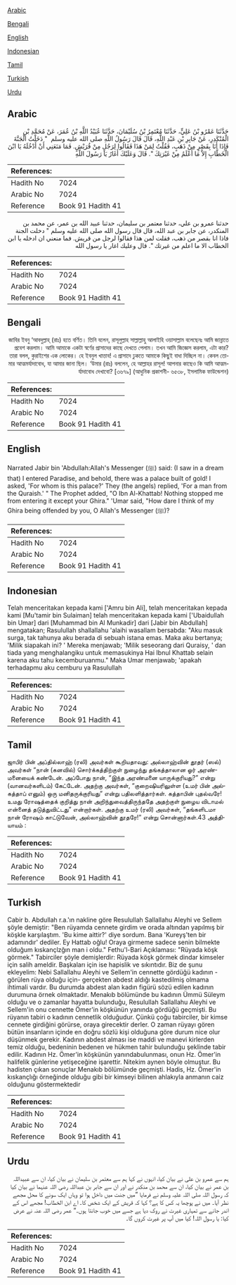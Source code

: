 [Arabic](#arabic)

[Bengali](#bengali)

[English](#english)

[Indonesian](#indonesian)

[Tamil](#tamil)

[Turkish](#turkish)

[Urdu](#urdu)

## Arabic


<div dir="rtl" lang="ar" style={{fontSize:'larger',backgroundColor:'#f8f9fa',padding:20}}>
حَدَّثَنَا عَمْرُو بْنُ عَلِيٍّ، حَدَّثَنَا مُعْتَمِرُ بْنُ سُلَيْمَانَ، حَدَّثَنَا عُبَيْدُ اللَّهِ بْنُ عُمَرَ، عَنْ مُحَمَّدِ بْنِ الْمُنْكَدِرِ، عَنْ جَابِرِ بْنِ عَبْدِ اللَّهِ، قَالَ قَالَ رَسُولُ اللَّهِ صلى الله عليه وسلم ‏ "‏ دَخَلْتُ الْجَنَّةَ فَإِذَا أَنَا بِقَصْرٍ مِنْ ذَهَبٍ، فَقُلْتُ لِمَنْ هَذَا فَقَالُوا لِرَجُلٍ مِنْ قُرَيْشٍ‏.‏ فَمَا مَنَعَنِي أَنْ أَدْخُلَهُ يَا ابْنَ الْخَطَّابِ إِلاَّ مَا أَعْلَمُ مِنْ غَيْرَتِكَ ‏"‏‏.‏ قَالَ وَعَلَيْكَ أَغَارُ يَا رَسُولَ اللَّهِ
</div>
<div style={{backgroundColor:'#f8f9fa',padding:20, marginBottom: 10}}><table> <thead> <tr> <th>References:</th> <th></th> </tr> </thead> <tbody><tr><td>Hadith No</td><td>7024</td></tr><tr><td>Arabic No</td><td>7024</td></tr><tr><td>Reference</td><td>Book 91 Hadith 41</td></tr></tbody></table></div>


<div dir="rtl" lang="ar" style={{fontSize:'larger',backgroundColor:'#f8f9fa',padding:20}}>
حدثنا عمرو بن علي، حدثنا معتمر بن سليمان، حدثنا عبيد الله بن عمر، عن محمد بن المنكدر، عن جابر بن عبد الله، قال قال رسول الله صلى الله عليه وسلم " دخلت الجنة فاذا انا بقصر من ذهب، فقلت لمن هذا فقالوا لرجل من قريش. فما منعني ان ادخله يا ابن الخطاب الا ما اعلم من غيرتك ". قال وعليك اغار يا رسول الله
</div>
<div style={{backgroundColor:'#f8f9fa',padding:20, marginBottom: 10}}><table> <thead> <tr> <th>References:</th> <th></th> </tr> </thead> <tbody><tr><td>Hadith No</td><td>7024</td></tr><tr><td>Arabic No</td><td>7024</td></tr><tr><td>Reference</td><td>Book 91 Hadith 41</td></tr></tbody></table></div>

## Bengali


<div dir="rtl" lang="bn" style={{fontSize:'larger',backgroundColor:'#f8f9fa',padding:20}}>
জাবির ইবনু ‘আবদুল্লাহ্ (রাঃ) হতে বর্ণিত। তিনি বলেন, রাসূলুল্লাহ সাল্লাল্লাহু আলাইহি ওয়াসাল্লাম বলেছেনঃ আমি জান্নাতে প্রবেশ করলাম। আমি আমাকে একটা স্বর্ণের প্রাসাদের কাছে দেখতে পেলাম। তখন আমি জিজ্ঞেস করলাম, এটা কার? তারা বলল, কুরাইশের এক লোকের। হে ইবনুল খাত্তাব! এ প্রাসাদে ঢুকতে আমাকে কিছুই বাধা দিচ্ছিল না। কেবল তোমার আত্মমর্যাদাবোধ, যা আমার জানা ছিল। ‘উমার (রাঃ) বললেন, হে আল্লাহর রাসূল! আপনার কাছেও কি আমি আত্মমর্যাদাবোধ দেখাবো? [৩৬৭৯] (আধুনিক প্রকাশনী- ৬৫৩৮, ইসলামিক ফাউন্ডেশন)
</div>
<div style={{backgroundColor:'#f8f9fa',padding:20, marginBottom: 10}}><table> <thead> <tr> <th>References:</th> <th></th> </tr> </thead> <tbody><tr><td>Hadith No</td><td>7024</td></tr><tr><td>Arabic No</td><td>7024</td></tr><tr><td>Reference</td><td>Book 91 Hadith 41</td></tr></tbody></table></div>

## English


<div dir="ltr" lang="en" style={{fontSize:'larger',backgroundColor:'#f8f9fa',padding:20}}>
Narrated Jabir bin 'Abdullah:Allah's Messenger (ﷺ) said: (I saw in a dream that) I entered Paradise, and behold, there was a palace built of gold! I asked, 'For whom is this palace?' They (the angels) replied, 'For a man from the Quraish.' " The Prophet added, "O Ibn Al-Khattab! Nothing stopped me from entering it except your Ghira." 'Umar said, "How dare I think of my Ghira being offended by you, O Allah's Messenger (ﷺ)?
</div>
<div style={{backgroundColor:'#f8f9fa',padding:20, marginBottom: 10}}><table> <thead> <tr> <th>References:</th> <th></th> </tr> </thead> <tbody><tr><td>Hadith No</td><td>7024</td></tr><tr><td>Arabic No</td><td>7024</td></tr><tr><td>Reference</td><td>Book 91 Hadith 41</td></tr></tbody></table></div>

## Indonesian


<div dir="ltr" lang="id" style={{fontSize:'larger',backgroundColor:'#f8f9fa',padding:20}}>
Telah menceritakan kepada kami ['Amru bin Ali], telah menceritakan kepada kami [Mu'tamir bin Sulaiman] telah menceritakan kepada kami ['Ubaidullah bin Umar] dari [Muhammad bin Al Munkadir] dari [Jabir bin Abdullah] mengatakan; Rasulullah shallallahu 'alaihi wasallam bersabda: "Aku masuk surga, tak tahunya aku berada di sebuah istana emas. Maka aku bertanya; 'Milik siapakah ini? ' Mereka menjawab; 'Milik seseorang dari Quraisy, ' dan tiada yang menghalangiku untuk memasukinya Hai Ibnul Khattab selain karena aku tahu kecemburuanmu." Maka Umar menjawab; 'apakah terhadapmu aku cemburu ya Rasulullah
</div>
<div style={{backgroundColor:'#f8f9fa',padding:20, marginBottom: 10}}><table> <thead> <tr> <th>References:</th> <th></th> </tr> </thead> <tbody><tr><td>Hadith No</td><td>7024</td></tr><tr><td>Arabic No</td><td>7024</td></tr><tr><td>Reference</td><td>Book 91 Hadith 41</td></tr></tbody></table></div>

## Tamil


<div dir="ltr" lang="ta" style={{fontSize:'larger',backgroundColor:'#f8f9fa',padding:20}}>
ஜாபிர் பின் அப்தில்லாஹ் (ரலி) அவர்கள் கூறியதாவது: அல்லாஹ்வின் தூதர் (ஸல்) அவர்கள் “நான் (கனவில்) சொர்க்கத்திற்குள் நுழைந்து தங்கத்தாலான ஓர் அரண்மனையைக் கண்டேன். அப்போது நான், “இந்த அரண்மனை யாருக்குரியது?” என்று (வானவர்களிடம்) கேட்டேன். அதற்கு அவர்கள், “குறைஷியரிலுள்ள (உமர் பின் அல்கத்தாப் எனும்) ஒரு மனிதருக்குரியது” என்று பதிலளித்தார்கள். கத்தாபின் புதல்வரே! உமது ரோஷத்தைக் குறித்து நான் அறிந்துவைத்திருந்ததே அதற்குள் நுழைய விடாமல் என்னைத் தடுத்துவிட்டது” என்றார்கள். அதற்கு உமர் (ரலி) அவர்கள், “தங்களிடமா நான் ரோஷம் காட்டுவேன், அல்லாஹ்வின் தூதரே!” என்று சொன்னார்கள்.43 அத்தியாயம் :
</div>
<div style={{backgroundColor:'#f8f9fa',padding:20, marginBottom: 10}}><table> <thead> <tr> <th>References:</th> <th></th> </tr> </thead> <tbody><tr><td>Hadith No</td><td>7024</td></tr><tr><td>Arabic No</td><td>7024</td></tr><tr><td>Reference</td><td>Book 91 Hadith 41</td></tr></tbody></table></div>

## Turkish


<div dir="ltr" lang="tr" style={{fontSize:'larger',backgroundColor:'#f8f9fa',padding:20}}>
Cabir b. Abdullah r.a.'ın nakline göre Resulullah Sallallahu Aleyhi ve Sellem şöyle demiştir: "Ben rüyamda cennete girdim ve orada altından yapılmış bir köşkle karşılaştım. 'Bu kime aittir?' diye sordum. Bana 'Kureyş'ten bir adamındır' dediler. Ey Hattab oğlu! Oraya girmeme sadece senin bilmekte olduğum kıskançlzğın man i oldu." Fethu'l-Bari Açıklaması: "Rüyada köşk görmek." Tabirciler şöyle demişlerdir: Rüyada köşk görmek dindar kimseler için salih ameldir. Başkaları için ise hapislik ve sıkıntıdır. Biz de şunu ekleyelim: Nebi Sallallahu Aleyhi ve Sellem'in cennette gördüğü kadının -görülen rüya olduğu için- gerçekten abdest aldığı kastedilmiş olmama ihtimali vardır. Bu durumda abdest alan kadın figürü sözü edilen kadının durumuna örnek olmaktadır. Menakıb bölümünde bu kadının Ümmü Süleym olduğu ve o zamanlar hayatta bulunduğu, Resulullah Sallallahu Aleyhi ve Sellem'in onu cennette Ömer'in köşkünün yanında gördüğü geçmişti. Bu rüyanın tabiri o kadının cennetlik olduğudur. Çünkü çoğu tabirciler, bir kimse cennete girdiğini görürse, oraya girecektir derler. O zaman rüyayı gören bütün insanların içinde en doğru sözlü kişi olduğuna göre durum nice olur düşünmek gerekir. Kadının abdest alması ise maddi ve manevi kirlerden temiz olduğu, bedeninin bedenen ve hükmen tahir bulunduğu şeklinde tabir edilir. Kadının Hz. Ömer'in köşkünün yanındabulunması, onun Hz. Ömer'in halifelik günlerine yetişeceğine işarettir. Nitekim aynen böyle olmuştur. Bu hadisten çıkan sonuçlar Menakıb bölümünde geçmişti. Hadis, Hz. Ömer'in kıskançlığı örneğinde olduğu gibi bir kimseyi bilinen ahlakıyla anmanın caiz olduğunu göstermektedir
</div>
<div style={{backgroundColor:'#f8f9fa',padding:20, marginBottom: 10}}><table> <thead> <tr> <th>References:</th> <th></th> </tr> </thead> <tbody><tr><td>Hadith No</td><td>7024</td></tr><tr><td>Arabic No</td><td>7024</td></tr><tr><td>Reference</td><td>Book 91 Hadith 41</td></tr></tbody></table></div>

## Urdu


<div dir="rtl" lang="ur" style={{fontSize:'larger',backgroundColor:'#f8f9fa',padding:20}}>
ہم سے عمرو بن علی نے بیان کیا، انہوں نے کہا ہم سے معتمر بن سلیمان نے بیان کیا، ان سے عبیداللہ بن عمر نے بیان کیا، ان سے محمد بن منکدر نے اور ان سے جابر بن عبداللہ رضی اللہ عنہما نے بیان کیا کہ رسول اللہ صلی اللہ علیہ وسلم نے فرمایا ”میں جنت میں داخل ہوا تو وہاں ایک سونے کا محل مجھے نظر آیا۔ میں نے پوچھا یہ کس کا ہے؟ کہا کہ قریش کے ایک شخص کا۔ اے ابن الخطاب! مجھے اس کے اندر جانے سے تمہاری غیرت نے روک دیا ہے جسے میں خوب جانتا ہوں۔“ عمر رضی اللہ عنہ نے عرض کیا: یا رسول اللہ! کیا میں آپ پر غیرت کروں گا۔
</div>
<div style={{backgroundColor:'#f8f9fa',padding:20, marginBottom: 10}}><table> <thead> <tr> <th>References:</th> <th></th> </tr> </thead> <tbody><tr><td>Hadith No</td><td>7024</td></tr><tr><td>Arabic No</td><td>7024</td></tr><tr><td>Reference</td><td>Book 91 Hadith 41</td></tr></tbody></table></div>